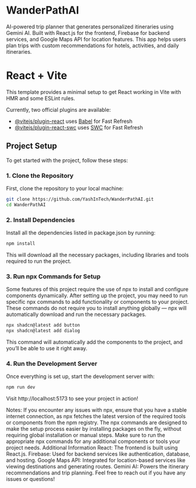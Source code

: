 # WanderPathAI
AI-powered trip planner that generates personalized itineraries using Gemini AI. Built with React.js for the frontend, Firebase for backend services, and Google Maps API for location features. This app helps users plan trips with custom recommendations for hotels, activities, and daily itineraries.

# React + Vite

This template provides a minimal setup to get React working in Vite with HMR and some ESLint rules.

Currently, two official plugins are available:

- [@vitejs/plugin-react](https://github.com/vitejs/vite-plugin-react/blob/main/packages/plugin-react/README.md) uses [Babel](https://babeljs.io/) for Fast Refresh
- [@vitejs/plugin-react-swc](https://github.com/vitejs/vite-plugin-react-swc) uses [SWC](https://swc.rs/) for Fast Refresh

## Project Setup

To get started with the project, follow these steps:

### 1. Clone the Repository

First, clone the repository to your local machine:

```bash
git clone https://github.com/YashInTech/WanderPathAI.git
cd WanderPathAI
```

### 2. Install Dependencies
Install all the dependencies listed in package.json by running:

```bash
npm install
```

This will download all the necessary packages, including libraries and tools required to run the project.

### 3. Run npx Commands for Setup
Some features of this project require the use of npx to install and configure components dynamically. After setting up the project, you may need to run specific npx commands to add functionality or components to your project. These commands do not require you to install anything globally — npx will automatically download and run the necessary packages.

```bash
npx shadcn@latest add button
npx shadcn@latest add dialog
```
This command will automatically add the components to the project, and you’ll be able to use it right away.

### 4. Run the Development Server
Once everything is set up, start the development server with:

```bash
npm run dev
```
Visit http://localhost:5173 to see your project in action!

Notes:
If you encounter any issues with npx, ensure that you have a stable internet connection, as npx fetches the latest version of the required tools or components from the npm registry.
The npx commands are designed to make the setup process easier by installing packages on the fly, without requiring global installation or manual steps.
Make sure to run the appropriate npx commands for any additional components or tools your project needs.
Additional Information
React: The frontend is built using React.js.
Firebase: Used for backend services like authentication, database, and hosting.
Google Maps API: Integrated for location-based services like viewing destinations and generating routes.
Gemini AI: Powers the itinerary recommendations and trip planning.
Feel free to reach out if you have any issues or questions!
